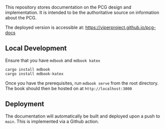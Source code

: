 This repository stores documentation on the PCG design and implementation. It is
intended to be the authoritative source on information about the PCG.

The deployed version is accessible at: https://viperproject.github.io/pcg-docs

## Local Development

Ensure that you have `mdbook` and `mdbook katex`

```
cargo install mdbook
cargo install mdbook-katex
```

Once you have the prerequisites, run `mdbook serve` from the root directory. The
book should then be hosted on at `http://localhost:3000`

## Deployment

The documentation will automatically be built and deployed upon a push to
`main`. This is implemented via a Github action.
